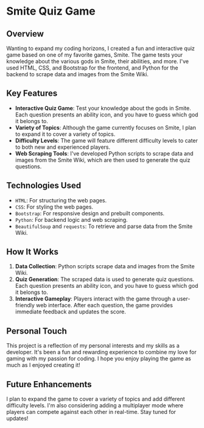 # Smite Quiz Game

## Overview
Wanting to expand my coding horizons, I created a fun and interactive quiz game based on one of my favorite games, Smite. The game tests your knowledge about the various gods in Smite, their abilities, and more. I've used HTML, CSS, and Bootstrap for the frontend, and Python for the backend to scrape data and images from the Smite Wiki.

## Key Features
- **Interactive Quiz Game**: Test your knowledge about the gods in Smite. Each question presents an ability icon, and you have to guess which god it belongs to.
- **Variety of Topics**: Although the game currently focuses on Smite, I plan to expand it to cover a variety of topics.
- **Difficulty Levels**: The game will feature different difficulty levels to cater to both new and experienced players.
- **Web Scraping Tools**: I've developed Python scripts to scrape data and images from the Smite Wiki, which are then used to generate the quiz questions.

## Technologies Used
- `HTML`: For structuring the web pages.
- `CSS`: For styling the web pages.
- `Bootstrap`: For responsive design and prebuilt components.
- `Python`: For backend logic and web scraping.
- `BeautifulSoup` and `requests`: To retrieve and parse data from the Smite Wiki.

## How It Works
1. **Data Collection**: Python scripts scrape data and images from the Smite Wiki.
2. **Quiz Generation**: The scraped data is used to generate quiz questions. Each question presents an ability icon, and you have to guess which god it belongs to.
3. **Interactive Gameplay**: Players interact with the game through a user-friendly web interface. After each question, the game provides immediate feedback and updates the score.

## Personal Touch
This project is a reflection of my personal interests and my skills as a developer. It's been a fun and rewarding experience to combine my love for gaming with my passion for coding. I hope you enjoy playing the game as much as I enjoyed creating it!

## Future Enhancements
I plan to expand the game to cover a variety of topics and add different difficulty levels. I'm also considering adding a multiplayer mode where players can compete against each other in real-time. Stay tuned for updates!
